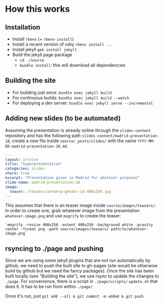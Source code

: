 
# How this works

## Installation

- Install `rbenv` (+ `rbenv-install`)
- Install a recent version of ruby `rbenv install ...`
- Install jekyll `gem install jekyll`
- Build the jekyll page package
  - `cd ./source`
  - `bundle install`: this will download all dependencies

## Building the site

- For building just once: `bundle exec jekyll build`
- For continuous builds: `bundle exec jekyll build --watch`
- For deploying a dev server: `bundle exec jekyll serve --incremental`

## Adding new slides (to be automated)

Assuming the presentation is already online through the `slides-content` repository
and has the following path `slides-content/madrid-presentation-18`, create a new file
inside `source/_posts/slides/` with the name `YYYY-MM-DD-madrid-presentation-18.md`.

```yaml
---
layout: archive
title: "Superpresentation"
categories: slides
share: true
excerpt: "Presentation given in Madrid for whatever purposes"
slide-name: madrid-presentation-18
image:
  teaser: /teasers/antwerp-gender-14-400x250.jpg
---
```

This assumes that there is an teaser image inside `source/images/teasers/`. 
In order to create one, grab whatever image from the presentation `whatever-image.png` 
and use `mogrify` to create the teaser:

	`mogrify -resize 400x250 -extent 400x250 -background white -gravity center -format png -path source/images/teasers/ path/to/whatever-image.png`

## rsyncing to ./page and pushing

Since we are using some jekyll plugins that are not run automatically by github,
we need to push the built site to gh-pages (site would be otherwise build by github
but we need the fancy packages). Once the site has been built locally 
(see "Building the site"), we use rsync to update the changes to `./page`.
For convenience, there is a script in `./page/scripts/` `update.sh` that does it.
It has to be run from within `./page/`

Once it's run, just `git add --all & git commit -m added & git push`.
